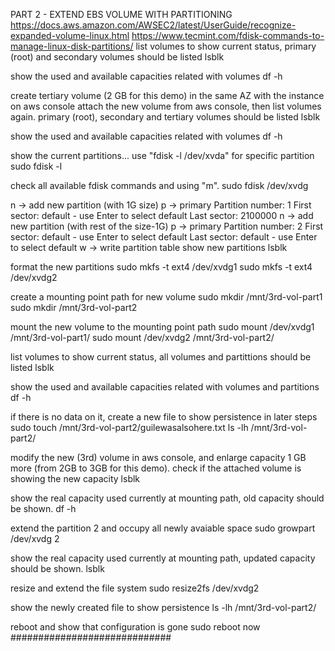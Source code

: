 PART 2 - EXTEND EBS VOLUME WITH PARTITIONING
https://docs.aws.amazon.com/AWSEC2/latest/UserGuide/recognize-expanded-volume-linux.html
https://www.tecmint.com/fdisk-commands-to-manage-linux-disk-partitions/
list volumes to show current status, primary (root) and secondary volumes should be listed
lsblk

show the used and available capacities related with volumes
df -h

create tertiary volume (2 GB for this demo) in the same AZ with the instance on aws console
attach the new volume from aws console, then list volumes again.
primary (root), secondary and tertiary volumes should be listed
lsblk

show the used and available capacities related with volumes
df -h

show the current partitions... use "fdisk -l /dev/xvda" for specific partition
sudo fdisk -l

check all available fdisk commands and using "m".
sudo fdisk /dev/xvdg

n -> add new partition (with 1G size)
p -> primary
Partition number: 1
First sector: default - use Enter to select default
Last sector: 2100000
n -> add new partition (with rest of the size-1G)
p -> primary
Partition number: 2
First sector: default - use Enter to select default
Last sector: default - use Enter to select default
w -> write partition table
show new partitions
lsblk

format the new partitions
sudo mkfs -t ext4 /dev/xvdg1 sudo mkfs -t ext4 /dev/xvdg2

create a mounting point path for new volume
sudo mkdir /mnt/3rd-vol-part1 sudo mkdir /mnt/3rd-vol-part2

mount the new volume to the mounting point path
sudo mount /dev/xvdg1 /mnt/3rd-vol-part1/ sudo mount /dev/xvdg2 /mnt/3rd-vol-part2/

list volumes to show current status, all volumes and partittions should be listed
lsblk

show the used and available capacities related with volumes and partitions
df -h

if there is no data on it, create a new file to show persistence in later steps
sudo touch /mnt/3rd-vol-part2/guilewasalsohere.txt ls -lh /mnt/3rd-vol-part2/

modify the new (3rd) volume in aws console, and enlarge capacity 1 GB more (from 2GB to 3GB for this demo).
check if the attached volume is showing the new capacity
lsblk

show the real capacity used currently at mounting path, old capacity should be shown.
df -h

extend the partition 2 and occupy all newly avaiable space
sudo growpart /dev/xvdg 2

​show the real capacity used currently at mounting path, updated capacity should be shown.
lsblk

resize and extend the file system
sudo resize2fs /dev/xvdg2

show the newly created file to show persistence
ls -lh /mnt/3rd-vol-part2/

reboot and show that configuration is gone
sudo reboot now #############################